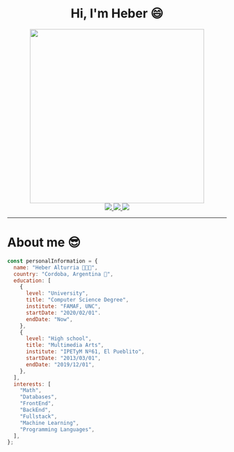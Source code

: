 <h1 align="center">Hi, I'm Heber 😄</h1> 

<div id="git" align="center">
  <img src="https://user-images.githubusercontent.com/57133330/188281408-c67df9ee-fd1f-4b37-833b-f02848f1ce02.gif" width="400"/>
</div>

<div id="socialMedia" align="center">
  <a href="https://leetcode.com/Heber_Alturria/" alt="LeetCode logo">
    <img src="https://img.shields.io/badge/LeetCode-red?style=for-the-badge&logo=leetcode&logoColor=white" />
  </a>
  <a href="https://www.linkedin.com/in/heber-alturria/" alt="LinkedIn logo">
    <img src="https://img.shields.io/badge/LinkedIn-blue?logo=linkedin&logoColor=white&style=for-the-badge" />
  </a>
  <a href="mailto:heber.alturria.git@gmail.com" alt="Gmail logo">
    <img src="https://img.shields.io/badge/gmail-red?style=for-the-badge&logo=gmail&logoColor=white" />
  </a>
</div>

<hr />

# About me 😎

```javascript
const personalInformation = {
  name: "Heber Alturria 👨🏻‍💻",
  country: "Cordoba, Argentina 🧉",
  education: [
    {
      level: "University",
      title: "Computer Science Degree",
      institute: "FAMAF, UNC",
      startDate: "2020/02/01".
      endDate: "Now",
    },
    {
      level: "High school",
      title: "Multimedia Arts",
      institute: "IPETyM Nº61, El Pueblito",
      startDate: "2013/03/01",
      endDate: "2019/12/01",
    },
  ],
  interests: [
    "Math",
    "Databases",
    "FrontEnd",
    "BackEnd",
    "Fullstack",
    "Machine Learning",
    "Programming Languages",
  ],
};
```

<!--
**HeberDamianAlturria/HeberDamianAlturria** is a ✨ _special_ ✨ repository because its `README.md` (this file) appears on your GitHub profile.

Here are some ideas to get you started:

- 🔭 I’m currently working on ...
- 🌱 I’m currently learning ...
- 👯 I’m looking to collaborate on ...
- 🤔 I’m looking for help with ...
- 💬 Ask me about ...
- 📫 How to reach me: ...
- 😄 Pronouns: ...
- ⚡ Fun fact: ...
-->
